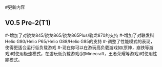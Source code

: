 #更新内容
## V0.5 Pre-2(T1)
#-增加了对骁龙845/骁龙865/骁龙865Plus/骁龙870的支持
#-增加了对联发科Helio G80/Helio P65/Helio G88/Helio G85的支持
#-调整了性能模式的表现，使得更适合运行低负载游戏
#-现在你可以在游玩高负载游戏如(原神，崩铁等游戏)时使用极速模式，在游玩低负载游戏(如Minecraft，王者荣耀等游戏)时使用性能模式。
